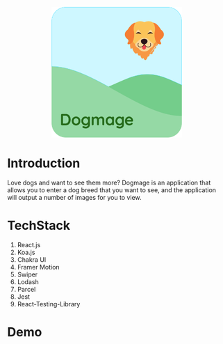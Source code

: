 <p align="center">
  <img width="300px" src=https://github.com/swittuth/dogmage/blob/main/src/assets/logo.svg/>
</p>

# Introduction
Love dogs and want to see them more? Dogmage is an application that allows you to enter a dog breed that you want to see, and the application will output a number of images for you to view. 

# TechStack
1. React.js
2. Koa.js
3. Chakra UI
4. Framer Motion
5. Swiper
6. Lodash
7. Parcel
8. Jest
9. React-Testing-Library

# Demo
